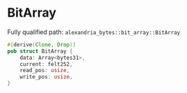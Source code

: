 # BitArray

Fully qualified path: `alexandria_bytes::bit_array::BitArray`

```rust
#[derive(Clone, Drop)]
pub struct BitArray {
    data: Array<bytes31>,
    current: felt252,
    read_pos: usize,
    write_pos: usize,
}
```

